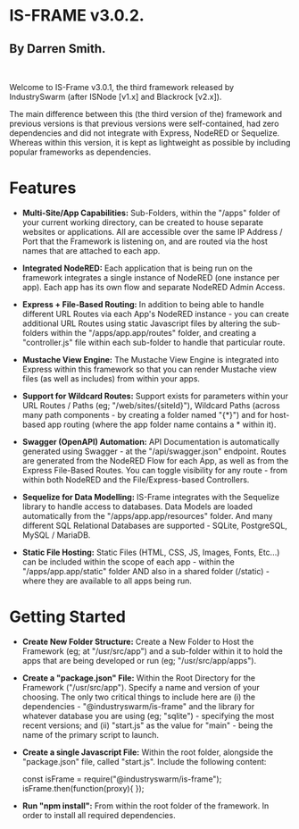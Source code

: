 # IS-FRAME v3.0.2.
## By Darren Smith.

&nbsp;&nbsp;

Welcome to IS-Frame v3.0.1, the third framework released by IndustrySwarm (after ISNode [v1.x] and Blackrock [v2.x]).

The main difference between this (the third version of the) framework and previous versions is that previous versions were self-contained, had zero dependencies and did not integrate with Express, NodeRED or Sequelize. Whereas within this version, it is kept as lightweight as possible by including popular frameworks as dependencies.

# Features

- **Multi-Site/App Capabilities:** Sub-Folders, within the "/apps" folder of your current working directory, can be created to house separate websites or applications. All are accessible over the same IP Address / Port that the Framework is listening on, and are routed via the host names that are attached to each app.


- **Integrated NodeRED:** Each application that is being run on the framework integrates a single instance of NodeRED (one instance per app). Each app has its own flow and separate NodeRED Admin Access.


- **Express + File-Based Routing:** In addition to being able to handle different URL Routes via each App's NodeRED instance - you can create additional URL Routes using static Javascript files by altering the sub-folders within the "/apps/app.app/routes" folder, and creating a "controller.js" file within each sub-folder to handle that particular route.


- **Mustache View Engine:** The Mustache View Engine is integrated into Express within this framework so that you can render Mustache view files (as well as includes) from within your apps.


- **Support for Wildcard Routes:** Support exists for parameters within your URL Routes / Paths (eg; "/web/sites/{siteId}"), Wildcard Paths (across many path components - by creating a folder named "{\*}") and for host-based app routing (where the app folder name contains a \* within it).


- **Swagger (OpenAPI) Automation:** API Documentation is automatically generated using Swagger - at the "/api/swagger.json" endpoint. Routes are generated from the NodeRED Flow for each App, as well as from the Express File-Based Routes. You can toggle visibility for any route - from within both NodeRED and the File/Express-based Controllers.


- **Sequelize for Data Modelling:** IS-Frame integrates with the Sequelize library to handle access to databases. Data Models are loaded automatically from the "/apps/app.app/resources" folder. And many different SQL Relational Databases are supported - SQLite, PostgreSQL, MySQL / MariaDB.


- **Static File Hosting:** Static Files (HTML, CSS, JS, Images, Fonts, Etc...) can be included within the scope of each app - within the "/apps/app.app/static" folder AND also in a shared folder (/static) - where they are available to all apps being run.


# Getting Started


- **Create New Folder Structure:** Create a New Folder to Host the Framework (eg; at "/usr/src/app") and a sub-folder within it to hold the apps that are being developed or run (eg; "/usr/src/app/apps").


- **Create a "package.json" File:** Within the Root Directory for the Framework ("/usr/src/app"). Specify a name and version of your choosing. The only two critical things to include here are (i) the dependencies - "@industryswarm/is-frame" and the library for whatever database you are using (eg; "sqlite") - specifying the most recent versions; and (ii) "start.js" as the value for "main" - being the name of the primary script to launch.


- **Create a single Javascript File:** Within the root folder, alongside the "package.json" file, called "start.js". Include the following content:


    
    const isFrame = require("@industryswarm/is-frame");
    isFrame.then(function(proxy){ });


- **Run "npm install":** From within the root folder of the framework. In order to install all required dependencies.